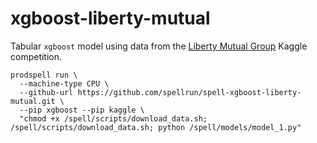 # xgboost-liberty-mutual

Tabular `xgboost` model using data from the [Liberty Mutual Group](https://www.kaggle.com/c/liberty-mutual-group-property-inspection-prediction) Kaggle competition.

```
prodspell run \
  --machine-type CPU \
  --github-url https://github.com/spellrun/spell-xgboost-liberty-mutual.git \
  --pip xgboost --pip kaggle \
  "chmod +x /spell/scripts/download_data.sh; /spell/scripts/download_data.sh; python /spell/models/model_1.py"
```
